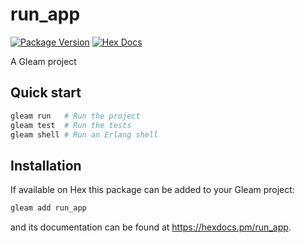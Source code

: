 # run_app

[![Package Version](https://img.shields.io/hexpm/v/run_app)](https://hex.pm/packages/run_app)
[![Hex Docs](https://img.shields.io/badge/hex-docs-ffaff3)](https://hexdocs.pm/run_app/)

A Gleam project

## Quick start

```sh
gleam run   # Run the project
gleam test  # Run the tests
gleam shell # Run an Erlang shell
```

## Installation

If available on Hex this package can be added to your Gleam project:

```sh
gleam add run_app
```

and its documentation can be found at <https://hexdocs.pm/run_app>.

